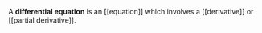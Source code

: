 A **differential equation** is an [[equation]] which involves a [[derivative]] or [[partial derivative]].

